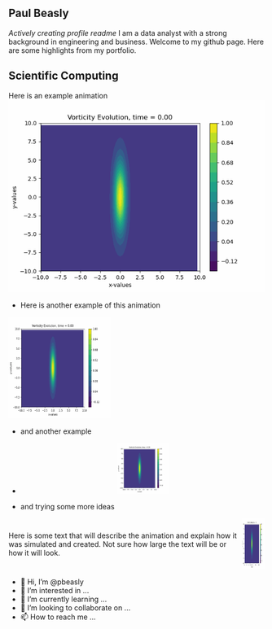 ## Paul Beasly
*Actively creating profile readme*
I am a data analyst with a strong background in engineering and business. Welcome to my github page.  Here are some highlights from my portfolio.

## Scientific Computing

Here is an example animation 
![animation](https://github.com/pbeasly/Vorticity-Streamfunction/blob/main/Vorticiy-Animation.gif)


- Here is another example of this animation

<img src="https://github.com/pbeasly/Vorticity-Streamfunction/blob/main/Vorticiy-Animation.gif" alt="Alt text" width="200" height="200">

- and another example

- <div align="center">
    <img src="https://github.com/pbeasly/Vorticity-Streamfunction/blob/main/Vorticiy-Animation.gif" alt="Alt text" width="100" height="100">
</div>



- and trying some more ideas


<div style="display: flex; align-items: center; justify-content: space-between;">
    <div>
        <p>Here is some text that will describe the animation and explain how it was simulated and created.  Not sure how large the text will be or how it will look.</p>
    </div>
    <div>
        <img src="https://github.com/pbeasly/Vorticity-Streamfunction/blob/main/Vorticiy-Animation.gif" alt="Alt text" width="100" height="100">
    </div>
</div>

- 👋 Hi, I’m @pbeasly
- 👀 I’m interested in ...
- 🌱 I’m currently learning ...
- 💞️ I’m looking to collaborate on ...
- 📫 How to reach me ...

<!---
pbeasly/pbeasly is a ✨ special ✨ repository because its `README.md` (this file) appears on your GitHub profile.
You can click the Preview link to take a look at your changes.
--->
